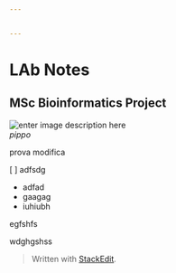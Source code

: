 ```yaml
---


---
```


<h1 id="lab-notes">LAb Notes</h1>
<h2 id="msc-bioinformatics-project">MSc Bioinformatics Project</h2>
<p><img src="https://lh3.googleusercontent.com/fAYrWcMFQsPPCS2Q7ByzTedabwXSzbqcNMsVkvKCtBvf18_94636eSfvZYfKS4wwNQ2o44iITom_qQ" alt="enter image description here" title="sdfs"><br>
<em>pippo</em></p>
<p>prova modifica</p>
<p>[ ] adfsdg</p>
<ul>
<li>adfad</li>
<li>gaagag</li>
<li>iuhiubh</li>
</ul>
<p>egfshfs</p>
<p>wdghgshss</p>
<blockquote>
<p>Written with <a href="https://stackedit.io/">StackEdit</a>.</p>
</blockquote>

